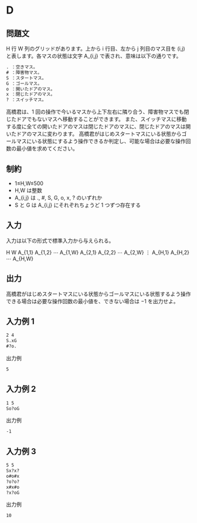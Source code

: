 # D

## 問題文

H 行 W 列のグリッドがあります。上から i 行目、左から j 列目のマス目を (i,j) と表します。各マスの状態は文字 A_{i,j} で表され、意味は以下の通りです。

```txt
. ：空きマス。
# ：障害物マス。
S ：スタートマス。
G ：ゴールマス。
o ：開いたドアのマス。
x ：閉じたドアのマス。
? ：スイッチマス。
```

高橋君は、1 回の操作で今いるマスから上下左右に隣り合う、障害物マスでも閉じたドアでもないマスへ移動することができます。
また、スイッチマスに移動する度に全ての開いたドアのマスは閉じたドアのマスに、閉じたドアのマスは開いたドアのマスに変わります。
高橋君がはじめスタートマスにいる状態からゴールマスにいる状態にするよう操作できるか判定し、可能な場合は必要な操作回数の最小値を求めてください。

## 制約

- 1≤H,W≤500
- H,W は整数
- A_{i,j} は ., #, S, G, o, x, ? のいずれか
- S と G は A_{i,j} にそれぞれちょうど 1 つずつ存在する

## 入力

入力は以下の形式で標準入力から与えられる。

H W
A_{1,1} A_{1,2} ⋯ A_{1,W}
A_{2,1} A_{2,2} ⋯ A_{2,W}
⋮
A_{H,1} A_{H,2} ⋯ A_{H,W}

## 出力

高橋君がはじめスタートマスにいる状態からゴールマスにいる状態するよう操作できる場合は必要な操作回数の最小値を、できない場合は −1 を出力せよ。

## 入力例 1

```txt
2 4
S.xG
#?o.
```

出力例

```txt
5
```

## 入力例 2

```txt
1 5
So?oG
```

出力例

```txt
-1
```

## 入力例 3

```txt
5 5
Sx?x?
o#o#x
?o?o?
x#x#o
?x?oG
```

出力例

```txt
10
```
